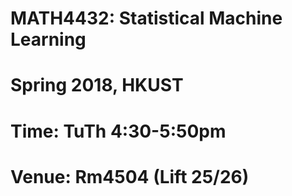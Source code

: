 # MATH4432: Statistical Machine Learning
# Spring 2018, HKUST
# Time: TuTh 4:30-5:50pm
# Venue: Rm4504 (Lift 25/26)
